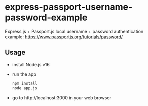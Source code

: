 # express-passport-username-password-example

Express.js + Passport.js local username + password authentication example: https://www.passportjs.org/tutorials/password/

## Usage

- install Node.js v16
- run the app

    ``` sh
    npm install
    node app.js
    ```

- go to http://localhost:3000 in your web browser
